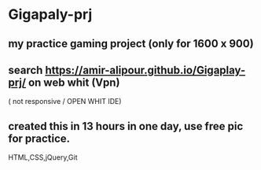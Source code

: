 # Gigapaly-prj
my practice gaming project (only for 1600 x 900)
---------------------
search https://amir-alipour.github.io/Gigaplay-prj/ on web whit (Vpn)
---------------------
( not responsive / OPEN WHIT IDE)

created this in 13 hours in one day,
use free pic for practice.
-------------
HTML,CSS,jQuery,Git
